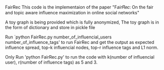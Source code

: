 FairRec
This code is the implementaion of the paper "F𝑎𝑖𝑟𝑅𝑒𝑐: On the fair and topic aware influence maximization in online social
networks"

A toy graph is being provided which is fully anonymized, The toy graph is in the form of dictionary and store in pickle file

Run `python FairRec.py number_of_influencial_users number_of_influence_tags' to run FairRec and get the output as expected influence spread, top-k influencial nodes, top-r influence tags and L1 norm.


Only Run 'python FairRec.py' to run the code with k(number of influencial user), r(number of influence tags) as 5 and 3.
